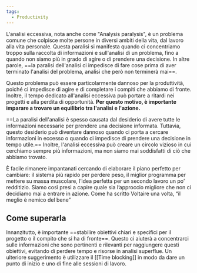 ```yaml
---
tags:
  - Productivity
---
```

L'analisi eccessiva, nota anche come "Analysis paralysis", è un problema comune che colpisce molte persone in diversi ambiti della vita, dal lavoro alla vita personale.
Questa paralisi si manifesta quando ci concentriamo troppo sulla raccolta di informazioni e sull'analisi di un problema, fino a quando non siamo più in grado di agire o di prendere una decisione.
In altre parole, ==la paralisi dell'analisi ci impedisce di fare cose prima di aver terminato l'analisi del problema, analisi che però non terminerà mai==.

Questo problema può essere particolarmente dannoso per la produttività, poiché ci impedisce di agire e di completare i compiti che abbiamo di fronte. Inoltre, il tempo dedicato all'analisi eccessiva può portare a ritardi nei progetti e alla perdita di opportunità.
**Per questo motivo, è importante imparare a trovare un equilibrio tra l'analisi e l'azione.**

==La paralisi dell'analisi è spesso causata dal desiderio di avere tutte le informazioni necessarie per prendere una decisione informata. Tuttavia, questo desiderio può diventare dannoso quando ci porta a cercare informazioni in eccesso o quando ci impedisce di prendere una decisione in tempo utile.== Inoltre, l'analisi eccessiva può creare un circolo vizioso in cui cerchiamo sempre più informazioni, ma non siamo mai soddisfatti di ciò che abbiamo trovato.

È facile rimanere impantanati cercando di elaborare il piano perfetto per cambiare: il sistema più rapido per perdere peso, il miglior programma per mettere su massa muscolare, l’idea perfetta per un secondo lavoro un po’ redditizio. Siamo così presi a capire quale sia l’approccio migliore che non ci decidiamo mai a entrare in azione. Come ha scritto Voltaire una volta, “il meglio è nemico del bene”

## Come superarla

Innanzitutto, è importante ==stabilire obiettivi chiari e specifici per il progetto o il compito che si ha di fronte==.
Questo ci aiuterà a concentrarci sulle informazioni che sono pertinenti e rilevanti per raggiungere questi obiettivi, evitando di perdere tempo e risorse in analisi superflue.
Un ulteriore suggerimento è utilizzare il [[Time blocking]] in modo da dare un punto di inizio e uno di fine alle sessioni di lavoro.
